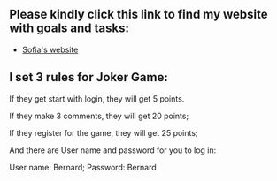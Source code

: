 Please kindly click this link to find my website with goals and tasks:
-------------
- [Sofia's website](http://dev-sofias-2nd-website.pantheonsite.io/)

I set 3 rules for Joker Game:
--------
If they get start with login, they will get 5 points.

If they make 3 comments, they will get 20 points;

If they register for the game, they will get 25 points;

And there are User name and password for you to log in:

User name: Bernard; Password: Bernard
